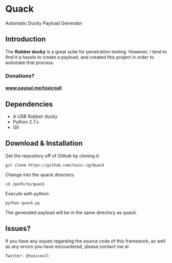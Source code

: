 # Quack
Automatic Ducky Payload Generator

## Introduction

The __Rubber ducky__ is a great suite for penetration testing. However, I tend to find it a hassle to create a payload, and created this project in order to automate that process.

### Donations?
#### www.paypal.me/toxicnull

## Dependencies

* A USB Rubber ducky
* Python 2.7.x
* Git

## Download & Installation

Get the repository off of Github by cloning it:

    git clone https://github.com/toxic-ig/Quack

Change into the quack directory:

    cd /path/to/quack

Execute with python:

    python quack.py

The generated payload will be in the same directory as quack.

## Issues?

If you have any issues regarding the source code of this framework, as well as any errors you have encountered, please contact me at 

    Twitter: @toxicnull
